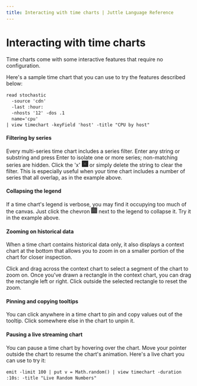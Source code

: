 ```yaml
---
title: Interacting with time charts | Juttle Language Reference
---
```


Interacting with time charts
============================

Time charts come with some interactive features that require no
configuration.

Here's a sample time chart that you can use to try the features
described below:

```
read stochastic
  -source 'cdn'
  -last :hour:
  -nhosts '12' -dos .1
  name='cpu'
| view timechart -keyField 'host' -title "CPU by host"
```

#### Filtering by series

Every multi-series time chart includes a series filter. Enter any
string or substring and press Enter to isolate one or more series;
non-matching series are hidden. Click the 'x'
![](../images/icons/timechart_filter_clear.png) or simply delete the
string to clear the filter. This is especially useful when your time
chart includes a number of series that all overlap, as in the
example above.

#### Collapsing the legend

If a time chart's legend is verbose, you may find it occupying too
much of the canvas. Just click the chevron
![](../images/icons/timechart_legend_collapse.png) next to the
legend to collapse it. Try it in the example above.

#### Zooming on historical data

When a time chart contains historical data only, it also displays a
context chart at the bottom that allows you to zoom in on a smaller
portion of the chart for closer inspection.

Click and drag across the context chart to select a segment of the
chart to zoom on. Once you've drawn a rectangle in the context
chart, you can drag the rectangle left or right. Click outside the
selected rectangle to reset the zoom.

#### Pinning and copying tooltips

You can click anywhere in a time chart to pin and copy values out of
the tooltip. Click somewhere else in the chart to unpin it.

#### Pausing a live streaming chart

You can pause a time chart by hovering over the chart. Move your
pointer outside the chart to resume the chart's animation. Here's a
live chart you can use to try it:

```
emit -limit 100 | put v = Math.random() | view timechart -duration :10s: -title "Live Random Numbers"
```
